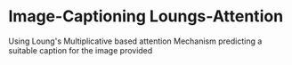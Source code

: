 # Image-Captioning Loungs-Attention
Using Loung's Multiplicative based attention Mechanism predicting a suitable caption for the image provided
